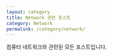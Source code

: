 ```yaml
---
layout: category
title: Network 관련 포스트
category: Network
permalink: /category/network/
---
```


컴퓨터 네트워크와 관련된 모든 포스트입니다.